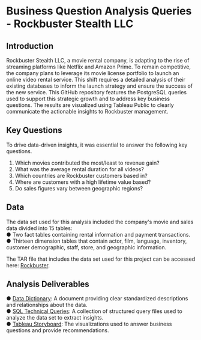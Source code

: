 # **Business Question Analysis Queries - Rockbuster Stealth LLC**

## Introduction
Rockbuster Stealth LLC, a movie rental company, is adapting to the rise of streaming platforms like Netflix and Amazon Prime. To remain competitive, the company plans to leverage its movie license portfolio to launch an online video rental service. This shift requires a detailed analysis of their existing databases to inform the launch strategy and ensure the success of the new service. This GitHub repository features the PostgreSQL queries used to support this strategic growth and to address key business questions. The results are visualized using Tableau Public to clearly communicate the actionable insights to Rockbuster management.

## Key Questions
To drive data-driven insights, it was essential to answer the following key questions.  
1.  Which movies contributed the most/least to revenue gain?  
2.  What was the average rental duration for all videos?  
3.  Which countries are Rockbuster customers based in?  
4.  Where are customers with a high lifetime value based?  
5.  Do sales figures vary between geographic regions?  

## Data
The data set used for this analysis included the company's movie and sales data divided into 15 tables:  
● Two fact tables containing rental information and payment transactions.  
● Thirteen dimension tables that contain actor, film, language, inventory, customer demographic, staff, store, and geographic information.

The TAR file that includes the data set used for this project can be accessed here: [Rockbuster](http://www.postgresqltutorial.com/wp-content/uploads/2019/05/dvdrental.zip).

## Analysis Deliverables
●  [Data Dictionary](Data_Dictionary.pdf): A document providing clear standardized descriptions and relationships about the data.  
●  [SQL Technical Queries](Technical_SQL_Queries): A collection of structured query files used to analyze the data set to extract insights.  
●  [Tableau Storyboard](https://public.tableau.com/app/profile/giovanni.blanco/viz/RockbusterTransition/Rockbuster): The visualizations used to answer business questions and provide recommendations.
